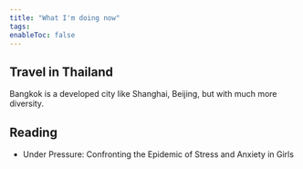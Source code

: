 ```yaml
---
title: "What I'm doing now"
tags: 
enableToc: false
---
```


## Travel in Thailand
Bangkok is a developed city like Shanghai, Beijing, but with much more diversity.

## Reading
- Under Pressure: Confronting the Epidemic of Stress and Anxiety in Girls
